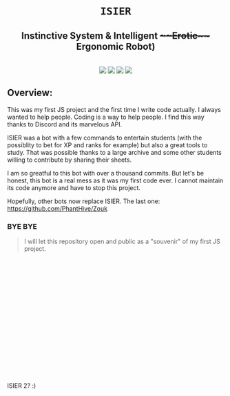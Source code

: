 

<h1 align="center"> 

    ISIER

</h1>


<h2 align="center"> 
Instinctive System & Intelligent <strike>~~Erotic~~</strike> Ergonomic Robot)


</h2>

<p align="center">
    <br>
  <img src="https://img.shields.io/badge/team-phearion-orange">
  <img src="https://img.shields.io/badge/bot-ISIER-purple">
  <img src="https://img.shields.io/badge/node-v14.16.0-blueviolet">
  <img src="https://img.shields.io/badge/state-offline-red">
</p>


## Overview:
This was my first JS project and the first time I write code actually. 
I always wanted to help people. Coding is a way to help people. I find this way thanks to Discord
and its marvelous API.

ISIER was a bot with a few commands to entertain students (with the possiblity to 
bet for XP and ranks for example) but also a great tools to study.
That was possible thanks to a large archive and some other students willing to contribute by 
sharing their sheets.

I am so greatful to this bot with over a thousand commits. 
But let's be honest, this bot is a real mess as it was my first code ever. 
I cannot maintain its code anymore and have to stop this project.

Hopefully, other bots now replace ISIER.
The last one: https://github.com/PhantHive/Zouk 


### BYE BYE

> I will let this repository open and public as a "souvenir" of my first JS project.

<br><br><br><br><br><br><br><br>
<br><br><br><br><br><br><br><br>


ISIER 2? :)
